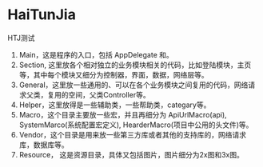 # HaiTunJia
HTJ测试
1.  Main，这是程序的入口，包括 AppDelegate 和。
2.  Section, 这里放各个相对独立的业务模块相关的代码，比如登陆模块，主页等，其中每个模块又细分为控制器，界面，数据，网络层等。
3.  General，这里放一些通用的、可以在各个业务模块之间复用的代码，网络请求父类，复用的空间，父类Controller等。
4.  Helper，这里放得是一些辅助类，一些帮助类，categary等。
5.  Macro，这个目录主要放一些宏，并且再细分为 ApiUrlMacro(api), SystemMarco(系统配置宏定义), HearderMacro(项目中公用的头文件)等。
6.  Vendor，这个目录是用来放一些第三方库或者其他的支持库的，网络请求库，数据库等。
7.  Resource， 这是资源目录，具体又包括图片，图片细分为2x图和3x图。
